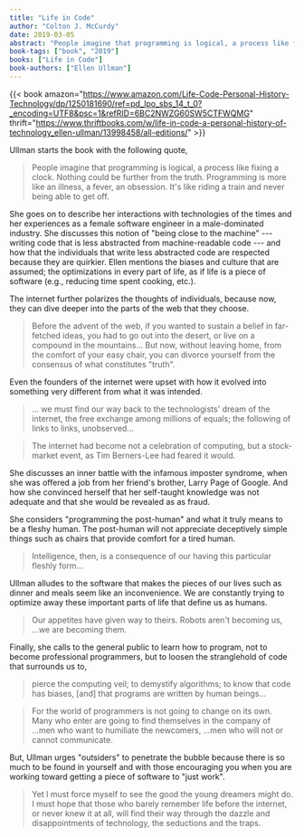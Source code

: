 ```yaml
---
title: "Life in Code"
author: "Colton J. McCurdy"
date: 2019-03-05
abstract: "People imagine that programming is logical, a process like fixing a clock. Nothing could be further from the truth. Programming is more like an illness, a fever, an obsession."
book-tags: ["book", "2019"]
books: ["Life in Code"]
book-authors: ["Ellen Ullman"]
---
```


{{< book amazon="https://www.amazon.com/Life-Code-Personal-History-Technology/dp/1250181690/ref=pd_lpo_sbs_14_t_0?_encoding=UTF8&psc=1&refRID=6BC2NWZG60SW5CTFWQMG" thrift="https://www.thriftbooks.com/w/life-in-code-a-personal-history-of-technology_ellen-ullman/13998458/all-editions/" >}}

Ullman starts the book with the following quote,

> People imagine that programming is logical, a process like fixing a clock. Nothing
> could be further from the truth. Programming is more like an illness, a fever, an obsession.
> It's like riding a train and never being able to get off.

She goes on to describe her interactions with technologies of the times and
her experiences as a female software engineer in a male-dominated industry. She
discusses this notion of "being close to the machine" --- writing code that is
less abstracted from machine-readable code --- and how that the individuals that write
less abstracted code are respected because they are quirkier. Ellen mentions the
biases and culture that are assumed; the optimizations in every part of life, as
if life is a piece of software (e.g., reducing time spent cooking, etc.).

The internet further polarizes the thoughts of individuals, because now, they
can dive deeper into the parts of the web that they choose.

> Before the advent of the web, if you wanted to sustain a belief in far-fetched
> ideas, you had to go out into the desert, or live on a compound in the mountains...
> But now, without leaving home, from the comfort of your easy chair, you can divorce
> yourself from the consensus of what constitutes "truth".

Even the founders of the internet were upset with how it evolved into something
very different from what it was intended.

> ... we must find our way back to the technologists' dream of the internet, the
> free exchange among millions of equals; the following of links to links, unobserved...

> The internet had become not a celebration of computing, but a stock-market event, as
> Tim Berners-Lee had feared it would.


She discusses an inner battle with the infamous imposter syndrome, when she was offered
a job from her friend's brother, Larry Page of Google. And how she convinced herself
that her self-taught knowledge was not adequate and that she would be revealed as as fraud.

She considers "programming the post-human" and what it truly means to be a fleshy human.
The post-human will not appreciate deceptively simple things such as chairs that
provide comfort for a tired human.

> Intelligence, then, is a consequence of our having this particular fleshly form...

Ullman alludes to the software that makes the pieces of our lives such as dinner and meals
seem like an inconvenience. We are constantly trying to optimize away these important
parts of life that define us as humans.

> Our appetites have given way to theirs. Robots aren't becoming us, ...we are becoming
> them.

Finally, she calls to the general public to learn how to program, not to become
professional programmers, but to loosen the stranglehold of code that surrounds us
to,

> pierce the computing veil; to demystify algorithms; to know that code has
> biases, [and] that programs are written by human beings...

> For the world of programmers is not going to change on its own. Many who enter are
> going to find themselves in the company of ...men who want to humiliate the newcomers,
> ...men who will not or cannot communicate.

But, Ullman urges "outsiders" to penetrate the bubble because there is so much
to be found in yourself and with those encouraging you when you are working
toward getting a piece of software to "just work".

> Yet I must force myself to see the good the young dreamers might do.
> I must hope that those who barely remember life before the internet, or never knew
> it at all, will find their way through the dazzle and disappointments of technology,
> the seductions and the traps.
